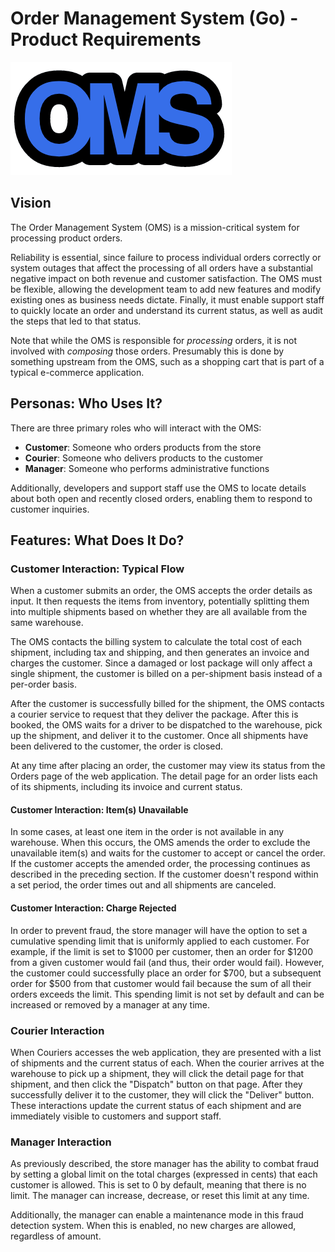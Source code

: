 # Order Management System (Go) - Product Requirements

![OMS logo](images/oms-logo.png)


## Vision
The Order Management System (OMS) is a mission-critical system for 
processing product orders.

Reliability is essential, since failure to process individual orders
correctly or system outages that affect the processing of all orders
have a substantial negative impact on both revenue and customer
satisfaction. The OMS must be flexible, allowing the development team 
to add new features and modify existing ones as business needs dictate.
Finally, it must enable support staff to quickly locate an order and
understand its current status, as well as audit the steps that led to
that status.

Note that while the OMS is responsible for _processing_ orders, 
it is not involved with _composing_ those orders. Presumably this is 
done by something upstream from the OMS, such as a shopping cart that 
is part of a typical e-commerce application.



## Personas: Who Uses It?
There are three primary roles who will interact with the OMS:

* **Customer**: Someone who orders products from the store 
* **Courier**: Someone who delivers products to the customer 
* **Manager**: Someone who performs administrative functions

Additionally, developers and support staff use the OMS to locate 
details about both open and recently closed orders, enabling them 
to respond to customer inquiries.


## Features: What Does It Do?


### Customer Interaction: Typical Flow 
When a customer submits an order, the OMS accepts the order details as 
input. It then requests the items from inventory, potentially splitting 
them into multiple shipments based on whether they are all available 
from the same warehouse.

The OMS contacts the billing system to calculate the total cost of each
shipment, including tax and shipping, and then generates an invoice and
charges the customer. Since a damaged or lost package will only affect a
single shipment, the customer is billed on a per-shipment basis instead
of a per-order basis.

After the customer is successfully billed for the shipment, the OMS
contacts a courier service to request that they deliver the package.
After this is booked, the OMS waits for a driver to be dispatched to the
warehouse, pick up the shipment, and deliver it to the customer. Once
all shipments have been delivered to the customer, the order is closed.

At any time after placing an order, the customer may view its status
from the Orders page of the web application. The detail page for an
order lists each of its shipments, including its invoice and current
status.


#### Customer Interaction: Item(s) Unavailable
In some cases, at least one item in the order is not available in any
warehouse. When this occurs, the OMS amends the order to exclude the
unavailable item(s) and waits for the customer to accept or cancel the
order. If the customer accepts the amended order, the processing
continues as described in the preceding section. If the customer doesn't
respond within a set period, the order times out and all shipments are
canceled.


#### Customer Interaction: Charge Rejected 
In order to prevent fraud, the store manager will have the option to set 
a cumulative spending limit that is uniformly applied to each customer.
For example, if the limit is set to $1000 per customer, then an order
for $1200 from a given customer would fail (and thus, their order would
fail). However, the customer could successfully place an order for $700,
but a subsequent order for $500 from that customer would fail because
the sum of all their orders exceeds the limit. This spending limit is
not set by default and can be increased or removed by a manager at any
time.


### Courier Interaction
When Couriers accesses the web application, they are presented with a 
list of shipments and the current status of each. When the courier 
arrives at the warehouse to pick up a shipment, they will click the 
detail page for that shipment, and then click the "Dispatch" button on 
that page. After they successfully deliver it to the customer, they will 
click the "Deliver" button. These interactions update the current status 
of each shipment and are immediately visible to customers and support 
staff.


### Manager Interaction
As previously described, the store manager has the ability to combat 
fraud by setting a global limit on the total charges (expressed in 
cents) that each customer is allowed. This is set to 0 by default, 
meaning that there is no limit. The manager can increase, decrease, 
or reset this limit at any time.

Additionally, the manager can enable a maintenance mode in this
fraud detection system. When this is enabled, no new charges are 
allowed, regardless of amount.
